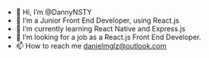 - 👋 Hi, I’m @DannyNSTY
- 👀 I’m a Junior Front End Developer, using React.js 
- 🌱 I’m currently learning React Native and Express.js
- 💞️ I’m looking for a job as a React.js Front End Developer.
- 📫 How to reach me danielmglz@outlook.com

<!---
DannyNSTY/DannyNSTY is a ✨ special ✨ repository because its `README.md` (this file) appears on your GitHub profile.
You can click the Preview link to take a look at your changes.
--->
